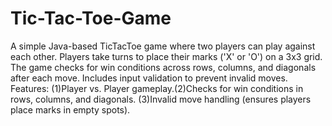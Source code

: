 # Tic-Tac-Toe-Game
A simple Java-based TicTacToe game where two players can play against each other. Players take turns to place their marks ('X' or 'O') on a 3x3 grid. The game checks for win conditions across rows, columns, and diagonals after each move. Includes input validation to prevent invalid moves.
Features: (1)Player vs. Player gameplay.(2)Checks for win conditions in rows, columns, and diagonals. (3)Invalid move handling (ensures players place marks in empty spots).
